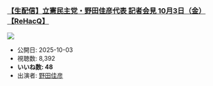 ### [【生配信】立憲民主党・野田佳彦代表 記者会見 10月3日（金）【ReHacQ】](https://www.youtube.com/watch?v=vmARaVa65Uo)
[![](https://img.youtube.com/vi/vmARaVa65Uo/sddefault.jpg)](https://www.youtube.com/watch?v=vmARaVa65Uo)
-   公開日: 2025-10-03
-   視聴数: 8,392
-   **いいね数: 48**
-   出演者: [野田佳彦](/rehacq_fan/people/野田佳彦 "wikilink")
